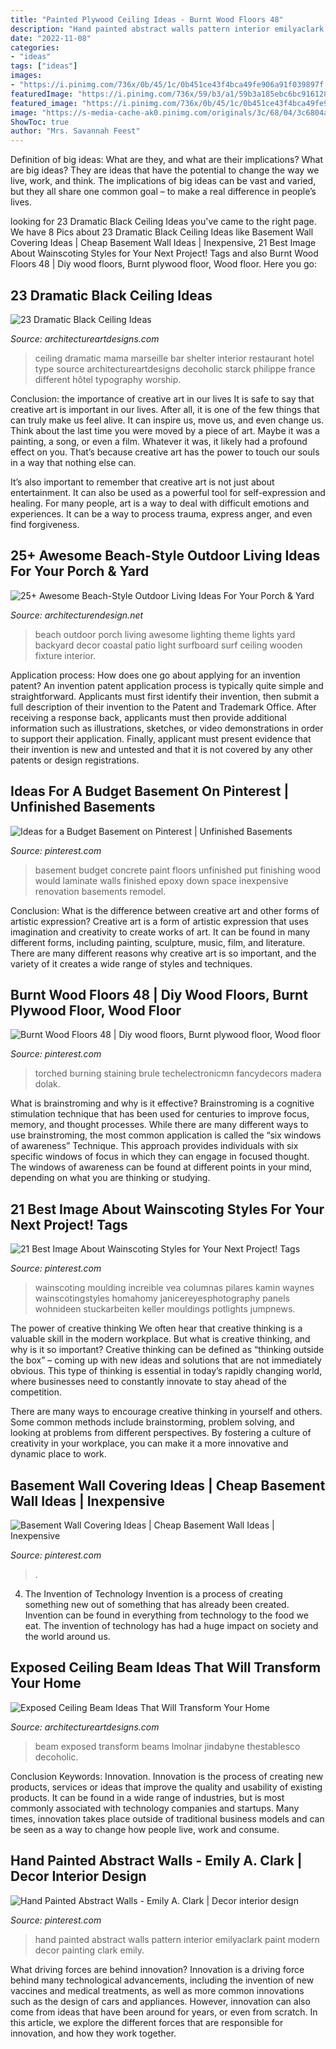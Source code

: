 ```yaml
---
title: "Painted Plywood Ceiling Ideas - Burnt Wood Floors 48"
description: "Hand painted abstract walls pattern interior emilyaclark paint modern decor painting clark emily"
date: "2022-11-08"
categories:
- "ideas"
tags: ["ideas"]
images:
- "https://i.pinimg.com/736x/0b/45/1c/0b451ce43f4bca49fe906a91f039897f.jpg"
featuredImage: "https://i.pinimg.com/736x/59/b3/a1/59b3a185ebc6bc916128e2ec4dafdc18.jpg"
featured_image: "https://i.pinimg.com/736x/0b/45/1c/0b451ce43f4bca49fe906a91f039897f.jpg"
image: "https://s-media-cache-ak0.pinimg.com/originals/3c/68/04/3c6804aa4af1c55856463a654d1735fd.jpg"
ShowToc: true
author: "Mrs. Savannah Feest"
---
```



Definition of big ideas: What are they, and what are their implications?
What are big ideas? They are ideas that have the potential to change the way we live, work, and think. The implications of big ideas can be vast and varied, but they all share one common goal – to make a real difference in people’s lives.

	

		
looking for 23 Dramatic Black Ceiling Ideas you've came to the right page. We have 8 Pics about 23 Dramatic Black Ceiling Ideas like Basement Wall Covering Ideas | Cheap Basement Wall Ideas | Inexpensive, 21 Best Image About Wainscoting Styles for Your Next Project! Tags and also Burnt Wood Floors 48 | Diy wood floors, Burnt plywood floor, Wood floor. Here you go:
		
    
## 23 Dramatic Black Ceiling Ideas

<img loading=lazy src="https://www.architectureartdesigns.com/wp-content/uploads/2013/11/2117.jpg" onerror="this.onerror=null;this.src='https://tse2.mm.bing.net/th?id=OIP.TBcuRHfllwe0n2_KX7UF2gAAAA&amp;pid=15.1';" alt="23 Dramatic Black Ceiling Ideas">

_Source: architectureartdesigns.com_

>ceiling dramatic mama marseille bar shelter interior restaurant hotel type source architectureartdesigns decoholic starck philippe france different hôtel typography worship. 

	

Conclusion: the importance of creative art in our lives
It is safe to say that creative art is important in our lives. After all, it is one of the few things that can truly make us feel alive. It can inspire us, move us, and even change us.
Think about the last time you were moved by a piece of art. Maybe it was a painting, a song, or even a film. Whatever it was, it likely had a profound effect on you. That’s because creative art has the power to touch our souls in a way that nothing else can.

It’s also important to remember that creative art is not just about entertainment. It can also be used as a powerful tool for self-expression and healing. For many people, art is a way to deal with difficult emotions and experiences. It can be a way to process trauma, express anger, and even find forgiveness.

    
## 25+ Awesome Beach-Style Outdoor Living Ideas For Your Porch &amp; Yard

<img loading=lazy src="http://cdn.architecturendesign.net/wp-content/uploads/2015/07/AD-Beach-Style-Outdoor-Living-Ideas-05.jpg" onerror="this.onerror=null;this.src='https://tse3.mm.bing.net/th?id=OIP._nZECffRBr-qtQA3DIzbrQHaJ4&amp;pid=15.1';" alt="25+ Awesome Beach-Style Outdoor Living Ideas For Your Porch &amp; Yard">

_Source: architecturendesign.net_

>beach outdoor porch living awesome lighting theme lights yard backyard decor coastal patio light surfboard surf ceiling wooden fixture interior. 

	

Application process: How does one go about applying for an invention patent?
An invention patent application process is typically quite simple and straightforward. Applicants must first identify their invention, then submit a full description of their invention to the Patent and Trademark Office. After receiving a response back, applicants must then provide additional information such as illustrations, sketches, or video demonstrations in order to support their application. Finally, applicant must present evidence that their invention is new and untested and that it is not covered by any other patents or design registrations.

    
## Ideas For A Budget Basement On Pinterest | Unfinished Basements

<img loading=lazy src="https://s-media-cache-ak0.pinimg.com/originals/3c/68/04/3c6804aa4af1c55856463a654d1735fd.jpg" onerror="this.onerror=null;this.src='https://tse1.mm.bing.net/th?id=OIP.mNkpRhi9vmInMDxzzTkufQAAAA&amp;pid=15.1';" alt="Ideas for a Budget Basement on Pinterest | Unfinished Basements">

_Source: pinterest.com_

>basement budget concrete paint floors unfinished put finishing wood would laminate walls finished epoxy down space inexpensive renovation basements remodel. 

	

Conclusion: What is the difference between creative art and other forms of artistic expression?
Creative art is a form of artistic expression that uses imagination and creativity to create works of art. It can be found in many different forms, including painting, sculpture, music, film, and literature. There are many different reasons why creative art is so important, and the variety of it creates a wide range of styles and techniques.

    
## Burnt Wood Floors 48 | Diy Wood Floors, Burnt Plywood Floor, Wood Floor

<img loading=lazy src="https://i.pinimg.com/736x/9c/4a/ad/9c4aaddc30edc7f662964b13c828b6c6.jpg" onerror="this.onerror=null;this.src='https://tse3.mm.bing.net/th?id=OIP.uHQH-LLvzQgqhbIiC5cs0gHaMo&amp;pid=15.1';" alt="Burnt Wood Floors 48 | Diy wood floors, Burnt plywood floor, Wood floor">

_Source: pinterest.com_

>torched burning staining brule techelectronicmn fancydecors madera dolak. 

	

What is brainstroming and why is it effective?
Brainstroming is a cognitive stimulation technique that has been used for centuries to improve focus, memory, and thought processes. While there are many different ways to use brainstroming, the most common application is called the “six windows of awareness” Technique. This approach provides individuals with six specific windows of focus in which they can engage in focused thought. The windows of awareness can be found at different points in your mind, depending on what you are thinking or studying.

    
## 21 Best Image About Wainscoting Styles For Your Next Project! Tags

<img loading=lazy src="https://i.pinimg.com/736x/59/b3/a1/59b3a185ebc6bc916128e2ec4dafdc18.jpg" onerror="this.onerror=null;this.src='https://tse4.mm.bing.net/th?id=OIP.wzucBBRtu0suecmV_QX-LwHaLH&amp;pid=15.1';" alt="21 Best Image About Wainscoting Styles for Your Next Project! Tags">

_Source: pinterest.com_

>wainscoting moulding increible vea columnas pilares kamin waynes wainscotingstyles homahomy janicereyesphotography panels wohnideen stuckarbeiten keller mouldings potlights jumpnews. 

	

The power of creative thinking
We often hear that creative thinking is a valuable skill in the modern workplace. But what is creative thinking, and why is it so important?
Creative thinking can be defined as “thinking outside the box” – coming up with new ideas and solutions that are not immediately obvious. This type of thinking is essential in today’s rapidly changing world, where businesses need to constantly innovate to stay ahead of the competition.

There are many ways to encourage creative thinking in yourself and others. Some common methods include brainstorming, problem solving, and looking at problems from different perspectives. By fostering a culture of creativity in your workplace, you can make it a more innovative and dynamic place to work.

    
## Basement Wall Covering Ideas | Cheap Basement Wall Ideas | Inexpensive

<img loading=lazy src="https://i.pinimg.com/736x/63/e4/44/63e4444079b6caa908469d3c0c0240b2.jpg" onerror="this.onerror=null;this.src='https://tse1.mm.bing.net/th?id=OIP.SOC0aMX6kwVTgh5QQP0TCAAAAA&amp;pid=15.1';" alt="Basement Wall Covering Ideas | Cheap Basement Wall Ideas | Inexpensive">

_Source: pinterest.com_

>. 

	

4. The Invention of Technology
Invention is a process of creating something new out of something that has already been created. Invention can be found in everything from technology to the food we eat. The invention of technology has had a huge impact on society and the world around us.

    
## Exposed Ceiling Beam Ideas That Will Transform Your Home

<img loading=lazy src="https://www.architectureartdesigns.com/wp-content/uploads/2019/06/beam-ceiling-4.jpg" onerror="this.onerror=null;this.src='https://tse4.mm.bing.net/th?id=OIP.ye0itOZMA0PGuQygO6xNQgHaKz&amp;pid=15.1';" alt="Exposed Ceiling Beam Ideas That Will Transform Your Home">

_Source: architectureartdesigns.com_

>beam exposed transform beams lmolnar jindabyne thestablesco decoholic. 

	

Conclusion
Keywords: Innovation.
Innovation is the process of creating new products, services or ideas that improve the quality and usability of existing products. It can be found in a wide range of industries, but is most commonly associated with technology companies and startups. Many times, innovation takes place outside of traditional business models and can be seen as a way to change how people live, work and consume.

    
## Hand Painted Abstract Walls - Emily A. Clark | Decor Interior Design

<img loading=lazy src="https://i.pinimg.com/736x/0b/45/1c/0b451ce43f4bca49fe906a91f039897f.jpg" onerror="this.onerror=null;this.src='https://tse4.mm.bing.net/th?id=OIP.jE_cZrwKNuyZPZ5ynkpz5wHaK4&amp;pid=15.1';" alt="Hand Painted Abstract Walls - Emily A. Clark | Decor interior design">

_Source: pinterest.com_

>hand painted abstract walls pattern interior emilyaclark paint modern decor painting clark emily. 

	

What driving forces are behind innovation?
Innovation is a driving force behind many technological advancements, including the invention of new vaccines and medical treatments, as well as more common innovations such as the design of cars and appliances. However, innovation can also come from ideas that have been around for years, or even from scratch. In this article, we explore the different forces that are responsible for innovation, and how they work together.

